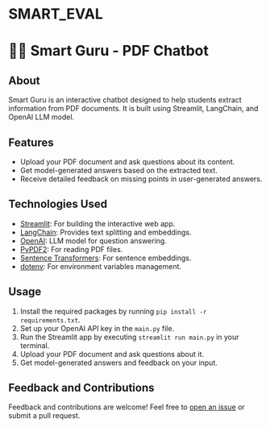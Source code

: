 # SMART_EVAL

# 🤗💬 Smart Guru - PDF Chatbot

## About
Smart Guru is an interactive chatbot designed to help students extract information from PDF documents. It is built using Streamlit, LangChain, and OpenAI LLM model.

## Features
- Upload your PDF document and ask questions about its content.
- Get model-generated answers based on the extracted text.
- Receive detailed feedback on missing points in user-generated answers.

## Technologies Used
- [Streamlit](https://streamlit.io/): For building the interactive web app.
- [LangChain](https://python.langchain.com/): Provides text splitting and embeddings.
- [OpenAI](https://platform.openai.com/docs/models): LLM model for question answering.
- [PyPDF2](https://pythonhosted.org/PyPDF2/): For reading PDF files.
- [Sentence Transformers](https://www.sbert.net/): For sentence embeddings.
- [dotenv](https://pypi.org/project/python-dotenv/): For environment variables management.

## Usage
1. Install the required packages by running `pip install -r requirements.txt`.
2. Set up your OpenAI API key in the `main.py` file.
3. Run the Streamlit app by executing `streamlit run main.py` in your terminal.
4. Upload your PDF document and ask questions about it.
5. Get model-generated answers and feedback on your input.

## Feedback and Contributions
Feedback and contributions are welcome! Feel free to [open an issue](https://github.com/your-username/smart-guru/issues) or submit a pull request.
